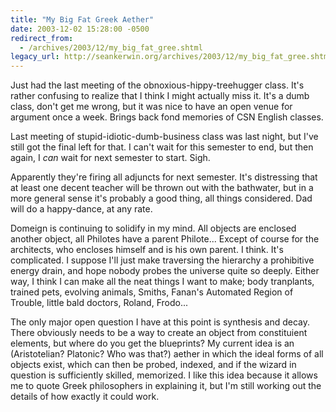 ```yaml
---
title: "My Big Fat Greek Aether"
date: 2003-12-02 15:28:00 -0500
redirect_from:
  - /archives/2003/12/my_big_fat_gree.shtml
legacy_url: http://seankerwin.org/archives/2003/12/my_big_fat_gree.shtml
---
```

<p>Just had the last meeting of the obnoxious-hippy-treehugger class.  It's rather confusing to realize that I think I might actually miss it.  It's a dumb class, don't get me wrong, but it was nice to have an open venue for argument once a week.  Brings back fond memories of CSN English classes.</p>

<p>Last meeting of stupid-idiotic-dumb-business class was last night, but I've still got the final left for that.  I can't wait for this semester to end, but then again, I <i>can</i> wait for next semester to start.  Sigh.</p>

<p>Apparently they're firing all adjuncts for next semester.  It's distressing that at least one decent teacher will be thrown out with the bathwater, but in a more general sense it's probably a good thing, all things considered.  Dad will do a happy-dance, at any rate.</p>

<p>Domeign is continuing to solidify in my mind.  All objects are enclosed another object, all Philotes have a parent Philote... Except of course for the architects, who encloses himself and is his own parent.  I think.  It's complicated.  I suppose I'll just make traversing the hierarchy a prohibitive energy drain, and hope nobody probes the universe quite so deeply.  Either way, I think I can make all the neat things I want to make; body tranplants, trained pets, evolving animals, Smiths, Fanan's Automated Region of Trouble, little bald doctors, Roland, Frodo...</p>

<p>The only major open question I have at this point is synthesis and decay.  There obviously needs to be a way to create an object from constituient elements, but where do you get the blueprints?  My current idea is an (Aristotelian?  Platonic?  Who was that?) aether in which the ideal forms of all objects exist, which can then be probed, indexed, and if the wizard in question is sufficiently skilled, memorized.  I like this idea because it allows me to quote Greek philosophers in explaining it, but I'm still working out the details of how exactly it could work.</p>
